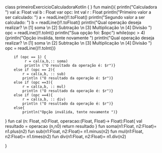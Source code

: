 class primeiroExercicioCalculadoraKotlin {
}
fun main(){
    println("Calculadora ")
    val a: Float
    val b : Float
    var opc: Int
    val r : Float
    println("Primeiro valor a ser calculado: ")
    a = readLine()!!.toFloat()
    println("Segundo valor a ser calculado: ")
    b = readLine()!!.toFloat()
    println("Qual operação deseja realizar? \n [1] soma \n [2] Subtração \n [3] Multiplicação \n [4] Divisão ")
    opc = readLine()!!.toInt()
    println("Sua opção foi: $opc")
    while(opc > 4)
    {println("Opção inválida, tente novamente ")
        println("Qual operação deseja realizar? \n [1] soma \n [2] Subtração \n [3] Multiplicação \n [4] Divisão ")
        opc = readLine()!!.toInt()}



        if (opc == 1) {
             r = cal(a,b,:: soma)
             println ("O resultado da operação é: $r")}
        else if (opc == 2){
            r = cal(a,b, :: sub)
            println ("O resultado da operação é: $r")}
        else if (opc ==3){
            r = cal(a,b, :: mul)
            println ("O resultado da operação é: $r")}
        else if (opc ==4){
            r = cal(a,b, :: div)
            println ("O resultado da operação é: $r")}
        else{
            println("Opção inválida, tente novamente ")}



}
fun cal (n: Float, n0:Float, operacao:(Float, Float)-> Float):Float{
    val resultado = operacao (n,n0)
    return resultado
}
fun soma(n1:Float, n2:Float)= n1.plus(n2)
fun sub(n1:Float, n2:Float)= n1.minus(n2)
fun mul(n1:Float, n2:Float)= n1.times(n2)
fun div(n1:Float, n2:Float)= n1.div(n2)


}